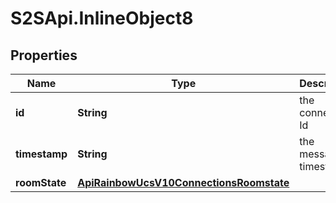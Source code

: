 # S2SApi.InlineObject8

## Properties

Name | Type | Description | Notes
------------ | ------------- | ------------- | -------------
**id** | **String** | the connection Id | 
**timestamp** | **String** | the message timestamp | 
**roomState** | [**ApiRainbowUcsV10ConnectionsRoomstate**](ApiRainbowUcsV10ConnectionsRoomstate.md) |  | 


